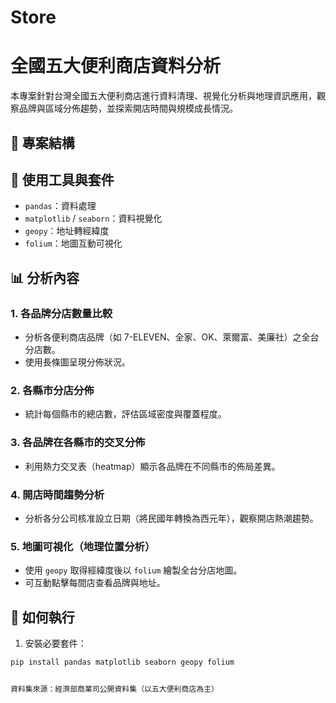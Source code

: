 # Store
# 全國五大便利商店資料分析

本專案針對台灣全國五大便利商店進行資料清理、視覺化分析與地理資訊應用，觀察品牌與區域分佈趨勢，並探索開店時間與規模成長情況。

## 📁 專案結構


## 🧰 使用工具與套件

- `pandas`：資料處理
- `matplotlib` / `seaborn`：資料視覺化
- `geopy`：地址轉經緯度
- `folium`：地圖互動可視化

## 📊 分析內容

### 1. 各品牌分店數量比較
- 分析各便利商店品牌（如 7-ELEVEN、全家、OK、萊爾富、美廉社）之全台分店數。
- 使用長條圖呈現分佈狀況。

### 2. 各縣市分店分佈
- 統計每個縣市的總店數，評估區域密度與覆蓋程度。

### 3. 各品牌在各縣市的交叉分佈
- 利用熱力交叉表（heatmap）顯示各品牌在不同縣市的佈局差異。

### 4. 開店時間趨勢分析
- 分析各分公司核准設立日期（將民國年轉換為西元年），觀察開店熱潮趨勢。

### 5. 地圖可視化（地理位置分析）
- 使用 `geopy` 取得經緯度後以 `folium` 繪製全台分店地圖。
- 可互動點擊每間店查看品牌與地址。

## 🚀 如何執行

1. 安裝必要套件：

```bash
pip install pandas matplotlib seaborn geopy folium


資料集來源：經濟部商業司公開資料集（以五大便利商店為主）
